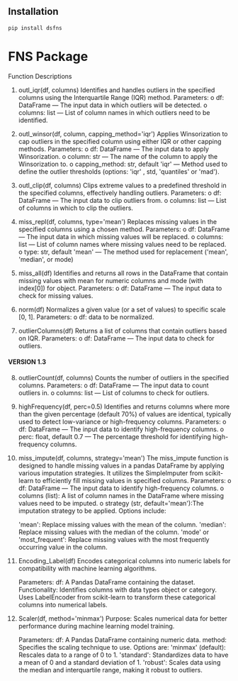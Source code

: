 ## Installation

```bash
pip install dsfns
```

# FNS Package

Function Descriptions

1. outl_iqr(df, columns)
   Identifies and handles outliers in the specified columns using the Interquartile Range (IQR) method.
   Parameters:
   o df: DataFrame — The input data in which outliers will be detected.
   o columns: list — List of column names in which outliers need to be identified.

2. outl_winsor(df, column, capping_method='iqr')
   Applies Winsorization to cap outliers in the specified column using either IQR or other capping methods.
   Parameters:
   o df: DataFrame — The input data to apply Winsorization.
   o column: str — The name of the column to apply the Winsorization to.
   o capping_method: str, default 'iqr' — Method used to define the outlier thresholds (options: 'iqr' , std, 'quantiles' or 'mad').

3. outl_clip(df, columns)
   Clips extreme values to a predefined threshold in the specified columns, effectively handling outliers.
   Parameters:
   o df: DataFrame — The input data to clip outliers from.
   o columns: list — List of columns in which to clip the outliers.

4. miss_repl(df, columns, type='mean')
   Replaces missing values in the specified columns using a chosen method.
   Parameters:
   o df: DataFrame — The input data in which missing values will be replaced.
   o columns: list — List of column names where missing values need to be replaced.
   o type: str, default 'mean' — The method used for replacement ('mean', 'median', or mode)

5. miss_all(df)
   Identifies and returns all rows in the DataFrame that contain missing values with mean for numeric columns and mode (with index[0]) for object.
   Parameters:
   o df: DataFrame — The input data to check for missing values.

6. norm(df)
   Normalizes a given value (or a set of values) to specific scale [0, 1].
   Parameters:
   o df: data to be normalized.

7. outlierColumns(df)
   Returns a list of columns that contain outliers based on IQR.
   Parameters:
   o df: DataFrame — The input data to check for outliers.

#### VERSION 1.3

8. outlierCount(df, columns)
   Counts the number of outliers in the specified columns.
   Parameters:
   o df: DataFrame — The input data to count outliers in.
   o columns: list — List of columns to check for outliers.

9. highFrequency(df, perc=0.5)
   Identifies and returns columns where more than the given percentage (default 70%) of values are identical, typically used to detect low-variance or high-frequency columns.
   Parameters:
   o df: DataFrame — The input data to identify high-frequency columns.
   o perc: float, default 0.7 — The percentage threshold for identifying high-frequency columns.

10. miss_impute(df, columns, strategy='mean')
    The miss_impute function is designed to handle missing values in a pandas DataFrame by applying various imputation strategies. It utilizes the SimpleImputer from scikit-learn to efficiently fill missing values in specified columns.
    Parameters:
    o df: DataFrame — The input data to identify high-frequency columns.
    o columns (list): A list of column names in the DataFrame where missing values need to be imputed.
    o strategy (str, default='mean'):The imputation strategy to be applied. Options include:

    'mean': Replace missing values with the mean of the column.
    'median': Replace missing values with the median of the column.
    'mode' or 'most_frequent': Replace missing values with the most frequently occurring value in the column.

11. Encoding_Label(df)
    Encodes categorical columns into numeric labels for compatibility with machine learning algorithms.

    Parameters:
    df: A Pandas DataFrame containing the dataset.
    Functionality:
    Identifies columns with data types object or category.
    Uses LabelEncoder from scikit-learn to transform these categorical columns into numerical labels.

12. Scaler(df, method='minmax')
    Purpose: Scales numerical data for better performance during machine learning model training.

    Parameters:
    df: A Pandas DataFrame containing numeric data.
    method: Specifies the scaling technique to use. Options are:
    'minmax' (default): Rescales data to a range of 0 to 1.
    'standard': Standardizes data to have a mean of 0 and a standard deviation of 1.
    'robust': Scales data using the median and interquartile range, making it robust to outliers.
